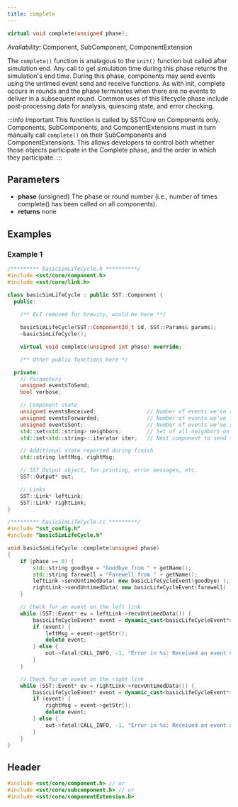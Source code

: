 ```yaml
---
title: complete
---
```

<!---
SAND202X-XXXX X
Source: location of source document if any
--->
```cpp
virtual void complete(unsigned phase);
```
*Availability:* Component, SubComponent, ComponentExtension

The `complete()` function is analagous to the `init()` function but called after simulation end. Any call to get simulation time during this phase returns the simulation's end time. During this phase, components may send events using the untimed event send and receive functions. As with init, complete occurs in rounds and the phase terminates when there are no events to deliver in a subsequent round. Common uses of this lifecycle phase include post-processing data for analysis, quiescing state, and error checking.

:::info Important
This function is called by SSTCore on Components only. Components, SubComponents, and ComponentExtensions must in turn manually call `complete()` on their SubComponents and ComponentExtensions. This allows developers to control both whether those objects participate in the Complete phase, and the order in which they participate. 
:::

## Parameters
* **phase** (unsigned) The phase or round number (i.e., number of times complete() has been called on all components).
* **returns** none


## Examples

<!--- SOURCE_CODE: sst-elements/src/sst/elements/simpleElementExample/basicSimLifeCycle.h --->
<!--- SOURCE_CODE: sst-elements/src/sst/elements/simpleElementExample/basicSimLifeCycle.cc --->
### Example 1
```cpp
/********* basicSimLifeCycle.h **********/
#include <sst/core/component.h>
#include <sst/core/link.h>

class basicSimLifeCycle : public SST::Component {
  public:
	
	/** ELI removed for brevity, would be here **/

	basicSimLifeCycle(SST::ComponentId_t id, SST::Params& params);
	~basicSimLifeCycle();

    virtual void complete(unsigned int phase) override;

	/** Other public functions here */

  private:
	// Parameters
    unsigned eventsToSend;
    bool verbose;

    // Component state
    unsigned eventsReceived;                // Number of events we've received
    unsigned eventsForwarded;               // Number of events we've forwarded
    unsigned eventsSent;                    // Number of events we've sent (initiated)
    std::set<std::string> neighbors;        // Set of all neighbors on the ring
    std::set<std::string>::iterator iter;   // Next component to send to in the eventRequests map 

    // Additional state reported during finish
    std::string leftMsg, rightMsg;

    // SST Output object, for printing, error messages, etc.
    SST::Output* out;

    // Links
    SST::Link* leftLink;
    SST::Link* rightLink;
}

/********* basicSimLifeCycle.cc *********/
#include "sst_config.h"
#include "basicSimLifeCycle.h"

void basicSimLifeCycle::complete(unsigned phase)
{
    if (phase == 0) {
        std::string goodbye = "Goodbye from " + getName();
        std::string farewell = "Farewell from " + getName();
        leftLink->sendUntimedData( new basicLifeCycleEvent(goodbye) );
        rightLink->sendUntimedData( new basicLifeCycleEvent(farewell) );
    }

    // Check for an event on the left link
    while (SST::Event* ev = leftLink->recvUntimedData()) {
        basicLifeCycleEvent* event = dynamic_cast<basicLifeCycleEvent*>(ev);
        if (event) {
            leftMsg = event->getStr();
            delete event;
        } else {
            out->fatal(CALL_INFO, -1, "Error in %s: Received an event during complete() but it is not the expected type\n", getName().c_str());
        }
    }

    // Check for an event on the right link
    while (SST::Event* ev = rightLink->recvUntimedData()) {
        basicLifeCycleEvent* event = dynamic_cast<basicLifeCycleEvent*>(ev);
        if (event) {
            rightMsg = event->getStr();
            delete event;
        } else {
            out->fatal(CALL_INFO, -1, "Error in %s: Received an event during complete() but it is not the expected type\n", getName().c_str());
        }
    }
}
```

## Header
```cpp
#include <sst/core/component.h> // or
#include <sst/core/subcomponent.h> // or
#include <sst/core/componentExtension.h>
```